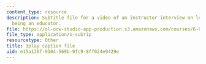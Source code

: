 ```yaml
---
content_type: resource
description: Subtitle file for a video of an instructor interview on learning about
  being an educator.
file: https://ol-ocw-studio-app-production.s3.amazonaws.com/courses/6-811-principles-and-practice-of-assistive-technology-fall-2014/e15a136f9104569b9fc98ff024e9429e_EmwHY7Ibu9k.vtt
file_type: application/x-subrip
resourcetype: Other
title: 3play caption file
uid: e15a136f-9104-569b-9fc9-8ff024e9429e
---
```

